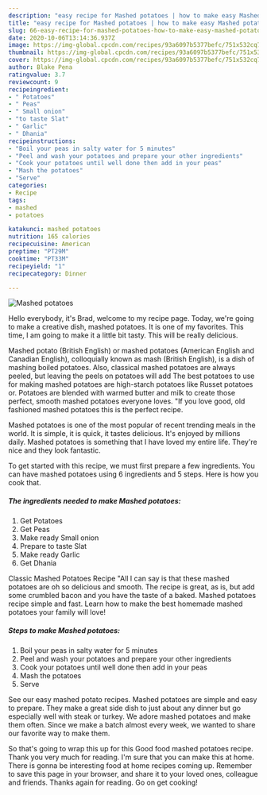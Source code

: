 ```yaml
---
description: "easy recipe for Mashed potatoes | how to make easy Mashed potatoes"
title: "easy recipe for Mashed potatoes | how to make easy Mashed potatoes"
slug: 66-easy-recipe-for-mashed-potatoes-how-to-make-easy-mashed-potatoes
date: 2020-10-06T13:14:36.937Z
image: https://img-global.cpcdn.com/recipes/93a6097b5377befc/751x532cq70/mashed-potatoes-recipe-main-photo.jpg
thumbnail: https://img-global.cpcdn.com/recipes/93a6097b5377befc/751x532cq70/mashed-potatoes-recipe-main-photo.jpg
cover: https://img-global.cpcdn.com/recipes/93a6097b5377befc/751x532cq70/mashed-potatoes-recipe-main-photo.jpg
author: Blake Pena
ratingvalue: 3.7
reviewcount: 9
recipeingredient:
- " Potatoes"
- " Peas"
- " Small onion"
- "to taste Slat"
- " Garlic"
- " Dhania"
recipeinstructions:
- "Boil your peas in salty water for 5 minutes"
- "Peel and wash your potatoes and prepare your other ingredients"
- "Cook your potatoes until well done then add in your peas"
- "Mash the potatoes"
- "Serve"
categories:
- Recipe
tags:
- mashed
- potatoes

katakunci: mashed potatoes 
nutrition: 165 calories
recipecuisine: American
preptime: "PT29M"
cooktime: "PT33M"
recipeyield: "1"
recipecategory: Dinner

---
```



![Mashed potatoes](https://img-global.cpcdn.com/recipes/93a6097b5377befc/751x532cq70/mashed-potatoes-recipe-main-photo.jpg)

Hello everybody, it's Brad, welcome to my recipe page. Today, we're going to make a creative dish, mashed potatoes. It is one of my favorites. This time, I am going to make it a little bit tasty. This will be really delicious.

Mashed potato (British English) or mashed potatoes (American English and Canadian English), colloquially known as mash (British English), is a dish of mashing boiled potatoes. Also, classical mashed potatoes are always peeled, but leaving the peels on potatoes will add The best potatoes to use for making mashed potatoes are high-starch potatoes like Russet potatoes or. Potatoes are blended with warmed butter and milk to create those perfect, smooth mashed potatoes everyone loves. &#34;If you love good, old fashioned mashed potatoes this is the perfect recipe.

Mashed potatoes is one of the most popular of recent trending meals in the world. It is simple, it is quick, it tastes delicious. It's enjoyed by millions daily. Mashed potatoes is something that I have loved my entire life. They're nice and they look fantastic.


To get started with this recipe, we must first prepare a few ingredients. You can have mashed potatoes using 6 ingredients and 5 steps. Here is how you cook that.

<!--inarticleads1-->

##### The ingredients needed to make Mashed potatoes:

1. Get  Potatoes
1. Get  Peas
1. Make ready  Small onion
1. Prepare to taste Slat
1. Make ready  Garlic
1. Get  Dhania


Classic Mashed Potatoes Recipe &#34;All I can say is that these mashed potatoes are oh so delicious and smooth. The recipe is great, as is, but add some crumbled bacon and you have the taste of a baked. Mashed potatoes recipe simple and fast. Learn how to make the best homemade mashed potatoes your family will love! 

<!--inarticleads2-->

##### Steps to make Mashed potatoes:

1. Boil your peas in salty water for 5 minutes
1. Peel and wash your potatoes and prepare your other ingredients
1. Cook your potatoes until well done then add in your peas
1. Mash the potatoes
1. Serve


See our easy mashed potato recipes. Mashed potatoes are simple and easy to prepare. They make a great side dish to just about any dinner but go especially well with steak or turkey. We adore mashed potatoes and make them often. Since we make a batch almost every week, we wanted to share our favorite way to make them. 

So that's going to wrap this up for this Good food mashed potatoes recipe. Thank you very much for reading. I'm sure that you can make this at home. There is gonna be interesting food at home recipes coming up. Remember to save this page in your browser, and share it to your loved ones, colleague and friends. Thanks again for reading. Go on get cooking!

